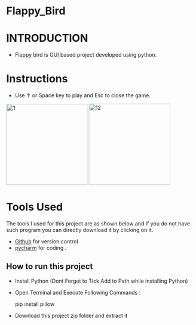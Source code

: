 # Flappy_Bird

# INTRODUCTION 
- Flappy bird is GUI based project developed using python.

# Instructions 
- Use ↑ or Space key to play and Esc to close the game.
<img width="217" alt="1" src="https://user-images.githubusercontent.com/82575375/135750335-6fa8b8b3-a04e-4436-8fcf-41bc0280ac9a.png">
<img width="218" alt="12" src="https://user-images.githubusercontent.com/82575375/135750338-a0772ed2-be41-47e8-bb07-6c9df7b187c4.png">


# Tools Used

The tools I used for this project are as shown below and if you do not have such program you can directly download it by clicking on it.

-  [Github](https://github.com) for version control
-  [pycharm](https://www.jetbrains.com/pycharm/download/download-thanks.html?platform=windows) for coding .

## How to run this project 

- Install Python (Dont Forget to Tick Add to Path while installing Python)
- Open Terminal and Execute Following Commands :


  pip install pillow
  
- Download this project zip folder and extract it 



